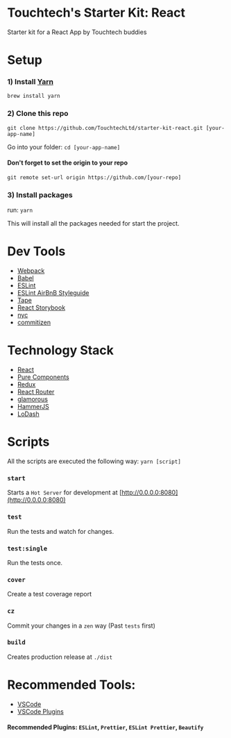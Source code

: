 # Touchtech's Starter Kit: React
Starter kit for a React App by Touchtech buddies

# Setup

### 1) Install [Yarn](https://yarnpkg.com/)

`brew install yarn`

### 2) Clone this repo

`git clone https://github.com/TouchtechLtd/starter-kit-react.git [your-app-name]`

Go into your folder: `cd [your-app-name]`

#### Don't forget to set the origin to your repo

`git remote set-url origin https://github.com/[your-repo]`

### 3) Install packages

run: `yarn`

This will install all the packages needed for start the project.

# Dev Tools

- [Webpack](https://webpack.js.org/) 
- [Babel](babeljs.io)
- [ESLint](http://eslint.org/)
- [ESLint AirBnB Styleguide](https://github.com/airbnb/javascript)
- [Tape](https://github.com/substack/tape)
- [React Storybook](https://storybooks.js.org)
- [nyc](https://github.com/istanbuljs/nyc)
- [commitizen](http://commitizen.github.io/cz-cli/)

# Technology Stack

- [React](https://facebook.github.io/react/)
- [Pure Components](https://github.com/Thram/pure-components)
- [Redux](http://redux.js.org/)
- [React Router](https://reacttraining.com/react-router/)
- [glamorous](https://github.com/paypal/glamorous)
- [HammerJS](http://hammerjs.github.io/)
- [LoDash](lodash.com)

# Scripts

All the scripts are executed the following way: `yarn [script]`

### `start`

Starts a `Hot Server` for development at [http://0.0.0.0:8080](http://0.0.0.0:8080)

### `test`

Run the tests and watch for changes.

### `test:single`

Run the tests once.

### `cover`

Create a test coverage report

### `cz`

Commit your changes in a `zen` way (Past `tests` first)

### `build`

Creates production release at `./dist`

# Recommended Tools: 

- [VSCode](https://code.visualstudio.com/)
- [VSCode Plugins](https://github.com/viatsko/awesome-vscode)

#### Recommended Plugins: `ESLint`, `Prettier`, `ESLint Prettier`, `Beautify`